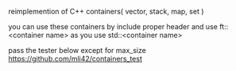 reimplemention of C++ containers( vector, stack, map, set )

you can use these containers by include proper header and use ft::\<container name\> as you use std::\<container name\>

pass the tester below except for max_size
https://github.com/mli42/containers_test
